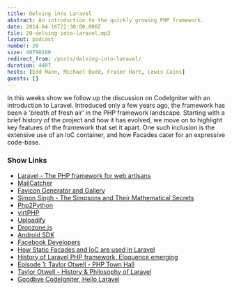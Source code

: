 ```yaml
---
title: Delving into Laravel
abstract: An introduction to the quickly growing PHP framework.
date: 2014-04-16T22:30:00.000Z
file: 20-delving-into-laravel.mp3
layout: podcast
number: 20
size: 40790160
redirect_from: /posts/delving-into-laravel/
duration: 4487
hosts: [Edd Mann, Michael Budd, Fraser Hart, Lewis Cains]
guests: []
---
```


In this weeks show we follow up the discussion on CodeIgniter with an introduction to Laravel.
Introduced only a few years ago, the framework has been a 'breath of fresh air' in the PHP framework landscape.
Starting with a brief history of the project and how it has evolved, we move on to highlight key features of the framework that set it apart.
One such inclusion is the extensive use of an IoC container, and how Facades cater for an expressive code-base.

### Show Links

- [Laravel - The PHP framework for web artisans](http://laravel.com/)
- [MailCatcher](http://mailcatcher.me/)
- [Favicon Generator and Gallery](http://www.favicon.co.uk/)
- [Simon Singh - The Simpsons and Their Mathematical Secrets](http://www.youtube.com/watch?v=bk_Kjpl2AaA)
- [Php2Python](http://www.php2python.com/)
- [virtPHP](http://virtphp.org/)
- [Uploadify](http://www.uploadify.com/)
- [Dropzone.js](http://www.dropzonejs.com/)
- [Android SDK](http://developer.android.com/sdk/index.html?hl=sk)
- [Facebook Developers](https://developers.facebook.com/)
- [How Static Facades and IoC are used in Laravel](http://eddmann.com/posts/how-static-facades-and-ioc-are-used-in-laravel/)
- [History of Laravel PHP framework, Eloquence emerging](http://maxoffsky.com/code-blog/history-of-laravel-php-framework-eloquence-emerging/)
- [Episode 1: Taylor Otwell - PHP Town Hall](http://phptownhall.com/blog/2012/10/10/episode-1-composer-kicks-ass-and-php-hosting-sucks-guest-taylor-otwell/)
- [Taylor Otwell - History & Philosophy of Laravel](http://mitchmckenna.com/post/12612/laracon-day-1-talk-1-taylor-otwell)
- [Goodbye CodeIgniter, Hello Laravel](http://www.sitepoint.com/goodbye-codeigniter-hello-laravel/)
